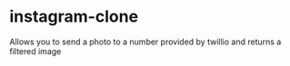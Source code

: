 instagram-clone
===============

Allows you to send a photo to a number provided by twillio and returns a filtered image
